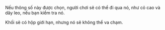 Nếu thông số này được chọn, người chơi sẽ có thể đi qua nó, như cỏ cao và dây leo, nếu bạn kiểm tra nó.

Khối sẽ có hộp giới hạn, nhưng nó sẽ không thể va chạm.
